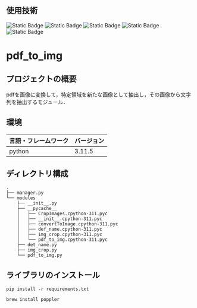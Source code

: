 ## 使用技術
![Static Badge](https://img.shields.io/badge/python-blue)
![Static Badge](https://img.shields.io/badge/PIL-black)
![Static Badge](https://img.shields.io/badge/pytesseract-black)
![Static Badge](https://img.shields.io/badge/pdf2image-black)
![Static Badge](https://img.shields.io/badge/poppler-brown)

# pdf_to_img

## プロジェクトの概要
pdfを画像に変換して，特定領域を新たな画像として抽出し，その画像から文字列を抽出するモジュール．

## 環境
| 言語・フレームワーク  | バージョン |
| --------------------- | ---------- |
| python                | 3.11.5     |

## ディレクトリ構成
```
.
├── manager.py
└── modules
    ├── __init__.py
    ├── __pycache__
    │   ├── CropImages.cpython-311.pyc
    │   ├── __init__.cpython-311.pyc
    │   ├── convertToImage.cpython-311.pyc
    │   ├── def_name.cpython-311.pyc
    │   ├── img_crop.cpython-311.pyc
    │   └── pdf_to_img.cpython-311.pyc
    ├── det_name.py
    ├── img_crop.py
    └── pdf_to_img.py
```

## ライブラリのインストール
```
pip install -r requirements.txt
```
```
brew install poppler
```
